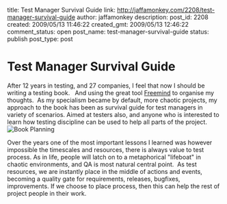 title: Test Manager Survival Guide
link: http://jaffamonkey.com/2208/test-manager-survival-guide
author: jaffamonkey
description: 
post_id: 2208
created: 2009/05/13 11:46:22
created_gmt: 2009/05/13 12:46:22
comment_status: open
post_name: test-manager-survival-guide
status: publish
post_type: post

# Test Manager Survival Guide

After 12 years in testing, and 27 companies, I feel that now I should be writing a testing book.   And using the great tool [Freemind](http://freemind.sourceforge.net/wiki/index.php/Main_Page) to organise my thoughts.  As my specialism became by default, more chaotic projects, my approach to the book has been as survival guide for test managers in variety of scenarios. Aimed at testers also, and anyone who is interested to learn how testing discipline can be used to help all parts of the project.  
![Book Planning](http://www.jaffamonkey.co.uk/images/mybook.jpg)

Over the years one of the most important lessons I learned was however impossible the timescales and resources, there is always value to test process. As in life, people will latch on to a metaphorical "lifeboat" in chaotic environments, and QA is most natural central point.  As test resources, we are instantly place in the middle of actions and events, becoming a quality gate for requirements, releases, bugfixes, improvements. If we choose to place process, then this can help the rest of project people in their work.